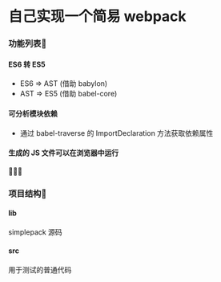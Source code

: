 # 自己实现一个简易 webpack

### 功能列表🐂

#### ES6 转 ES5
* ES6 => AST (借助 babylon)
* AST => ES5 (借助 babel-core)

#### 可分析模块依赖
* 通过 babel-traverse 的 ImportDeclaration 方法获取依赖属性

#### 生成的 JS 文件可以在浏览器中运行
🚀🚀🚀


### 项目结构🐘

#### lib
simplepack 源码

#### src
用于测试的普通代码